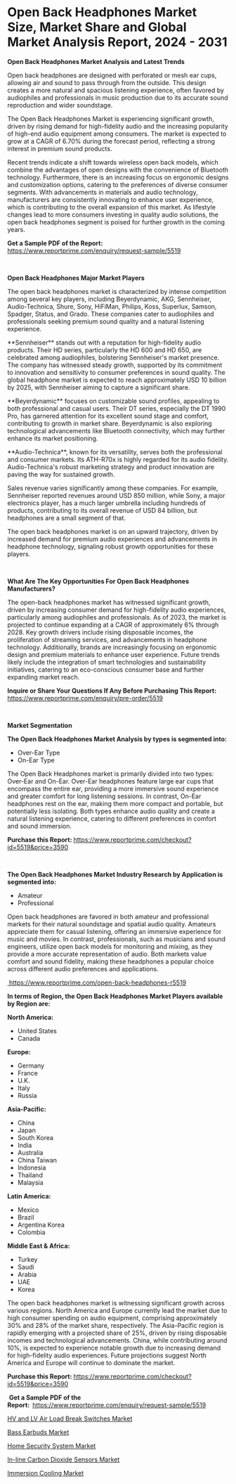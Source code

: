 <p><h1>Open Back Headphones Market Size, Market Share and Global Market Analysis Report, 2024 - 2031</h1></p><p><strong>Open Back Headphones Market Analysis and Latest Trends</strong></p>
<p><p>Open back headphones are designed with perforated or mesh ear cups, allowing air and sound to pass through from the outside. This design creates a more natural and spacious listening experience, often favored by audiophiles and professionals in music production due to its accurate sound reproduction and wider soundstage.</p><p>The Open Back Headphones Market is experiencing significant growth, driven by rising demand for high-fidelity audio and the increasing popularity of high-end audio equipment among consumers. The market is expected to grow at a CAGR of 6.70% during the forecast period, reflecting a strong interest in premium sound products.</p><p>Recent trends indicate a shift towards wireless open back models, which combine the advantages of open designs with the convenience of Bluetooth technology. Furthermore, there is an increasing focus on ergonomic designs and customization options, catering to the preferences of diverse consumer segments. With advancements in materials and audio technology, manufacturers are consistently innovating to enhance user experience, which is contributing to the overall expansion of this market. As lifestyle changes lead to more consumers investing in quality audio solutions, the open back headphones segment is poised for further growth in the coming years.</p></p>
<p><strong>Get a Sample PDF of the Report:&nbsp;</strong> <a href="https://www.reportprime.com/enquiry/request-sample/5519">https://www.reportprime.com/enquiry/request-sample/5519</a></p>
<p>&nbsp;</p>
<p><strong>Open Back Headphones Major Market Players</strong></p>
<p><p>The open back headphones market is characterized by intense competition among several key players, including Beyerdynamic, AKG, Sennheiser, Audio-Technica, Shure, Sony, HiFiMan, Philips, Koss, Superlux, Samson, Spadger, Status, and Grado. These companies cater to audiophiles and professionals seeking premium sound quality and a natural listening experience.</p><p>**Sennheiser** stands out with a reputation for high-fidelity audio products. Their HD series, particularly the HD 600 and HD 650, are celebrated among audiophiles, bolstering Sennheiser's market presence. The company has witnessed steady growth, supported by its commitment to innovation and sensitivity to consumer preferences in sound quality. The global headphone market is expected to reach approximately USD 10 billion by 2025, with Sennheiser aiming to capture a significant share.</p><p>**Beyerdynamic** focuses on customizable sound profiles, appealing to both professional and casual users. Their DT series, especially the DT 1990 Pro, has garnered attention for its excellent sound stage and comfort, contributing to growth in market share. Beyerdynamic is also exploring technological advancements like Bluetooth connectivity, which may further enhance its market positioning.</p><p>**Audio-Technica**, known for its versatility, serves both the professional and consumer markets. Its ATH-R70x is highly regarded for its audio fidelity. Audio-Technica's robust marketing strategy and product innovation are paving the way for sustained growth.</p><p>Sales revenue varies significantly among these companies. For example, Sennheiser reported revenues around USD 850 million, while Sony, a major electronics player, has a much larger umbrella including hundreds of products, contributing to its overall revenue of USD 84 billion, but headphones are a small segment of that.</p><p>The open back headphones market is on an upward trajectory, driven by increased demand for premium audio experiences and advancements in headphone technology, signaling robust growth opportunities for these players.</p></p>
<p>&nbsp;</p>
<p><strong>What Are The Key Opportunities For Open Back Headphones Manufacturers?</strong></p>
<p><p>The open-back headphones market has witnessed significant growth, driven by increasing consumer demand for high-fidelity audio experiences, particularly among audiophiles and professionals. As of 2023, the market is projected to continue expanding at a CAGR of approximately 6% through 2028. Key growth drivers include rising disposable incomes, the proliferation of streaming services, and advancements in headphone technology. Additionally, brands are increasingly focusing on ergonomic design and premium materials to enhance user experience. Future trends likely include the integration of smart technologies and sustainability initiatives, catering to an eco-conscious consumer base and further expanding market reach.</p></p>
<p><strong>Inquire or Share Your Questions If Any Before Purchasing This Report:</strong> <a href="https://www.reportprime.com/enquiry/pre-order/5519">https://www.reportprime.com/enquiry/pre-order/5519</a></p>
<p>&nbsp;</p>
<p><strong>Market Segmentation</strong></p>
<p><strong>The Open Back Headphones Market Analysis by types is segmented into:</strong></p>
<p><ul><li>Over-Ear Type</li><li>On-Ear Type</li></ul></p>
<p><p>The Open Back Headphones market is primarily divided into two types: Over-Ear and On-Ear. Over-Ear headphones feature large ear cups that encompass the entire ear, providing a more immersive sound experience and greater comfort for long listening sessions. In contrast, On-Ear headphones rest on the ear, making them more compact and portable, but potentially less isolating. Both types enhance audio quality and create a natural listening experience, catering to different preferences in comfort and sound immersion.</p></p>
<p><strong>Purchase this Report:&nbsp;</strong><a href="https://www.reportprime.com/checkout?id=5519&price=3590">https://www.reportprime.com/checkout?id=5519&price=3590</a></p>
<p>&nbsp;</p>
<p><strong>The Open Back Headphones Market Industry Research by Application is segmented into:</strong></p>
<p><ul><li>Amateur</li><li>Professional</li></ul></p>
<p><p>Open back headphones are favored in both amateur and professional markets for their natural soundstage and spatial audio quality. Amateurs appreciate them for casual listening, offering an immersive experience for music and movies. In contrast, professionals, such as musicians and sound engineers, utilize open back models for monitoring and mixing, as they provide a more accurate representation of audio. Both markets value comfort and sound fidelity, making these headphones a popular choice across different audio preferences and applications.</p></p>
<p><a href="https://www.reportprime.com/open-back-headphones-r5519">&nbsp;https://www.reportprime.com/open-back-headphones-r5519</a></p>
<p><strong>In terms of Region, the Open Back Headphones Market Players available by Region are:</strong></p>
<p>
    <p> <strong> North America: </strong>
        <ul>
            <li>United States</li>
            <li>Canada</li>
        </ul>
        </p> 
    <p> <strong> Europe: </strong>
        <ul>
            <li>Germany</li>
            <li>France</li>
            <li>U.K.</li>
            <li>Italy</li>
            <li>Russia</li>
        </ul>
        </p> 
    <p> <strong> Asia-Pacific: </strong>
        <ul>
            <li>China</li>
            <li>Japan</li>
            <li>South Korea</li>
            <li>India</li>
            <li>Australia</li>
            <li>China Taiwan</li>
            <li>Indonesia</li>
            <li>Thailand</li>
            <li>Malaysia</li>
        </ul>
        </p> 
    <p> <strong> Latin America: </strong>
        <ul>
            <li>Mexico</li>
            <li>Brazil</li>
            <li>Argentina Korea</li>
            <li>Colombia</li>
        </ul>
        </p> 
    <p> <strong> Middle East & Africa: </strong>
        <ul>
            <li>Turkey</li>
            <li>Saudi</li>
            <li>Arabia</li>
            <li>UAE</li>
            <li>Korea</li>
        </ul>
    </p>
    </p>
<p><p>The open back headphones market is witnessing significant growth across various regions. North America and Europe currently lead the market due to high consumer spending on audio equipment, comprising approximately 30% and 28% of the market share, respectively. The Asia-Pacific region is rapidly emerging with a projected share of 25%, driven by rising disposable incomes and technological advancements. China, while contributing around 10%, is expected to experience notable growth due to increasing demand for high-fidelity audio experiences. Future projections suggest North America and Europe will continue to dominate the market.</p></p>
<p><strong>Purchase this Report: </strong><a href="https://www.reportprime.com/checkout?id=5519&price=3590">https://www.reportprime.com/checkout?id=5519&price=3590</a></p>
<p>&nbsp;<strong>Get a Sample PDF of the Report:&nbsp;&nbsp;</strong><a href="https://www.reportprime.com/enquiry/request-sample/5519">https://www.reportprime.com/enquiry/request-sample/5519</a></p>
<p><strong></strong></p>
<p><p><a href="https://issuu.com/reportprime-2/docs/hv-and-lv-air-load-break-switches-m_484c458f7133ab">HV and LV Air Load Break Switches Market</a></p><p><a href="https://github.com/MonroeBullock54/Market-Research-Report-List-1/blob/main/bass-earbuds-market.md">Bass Earbuds Market</a></p><p><a href="https://www.linkedin.com/pulse/global-home-security-system-market-size-share-analysis-hzsoc?trackingId=PygzOxWVRYadERqYaEy0YA%3D%3D">Home Security System Market</a></p><p><a href="https://issuu.com/reportprime-2/docs/in-line-carbon-dioxide-sensors-mark_3ce9999a281f60">In-line Carbon Dioxide Sensors Market</a></p><p><a href="https://www.linkedin.com/pulse/immersion-cooling-market-emerging-trends-future-prospects-ahasc?trackingId=1iVLDxj8Q2eVjZ6IzwPvFw%3D%3D">Immersion Cooling Market</a></p></p>